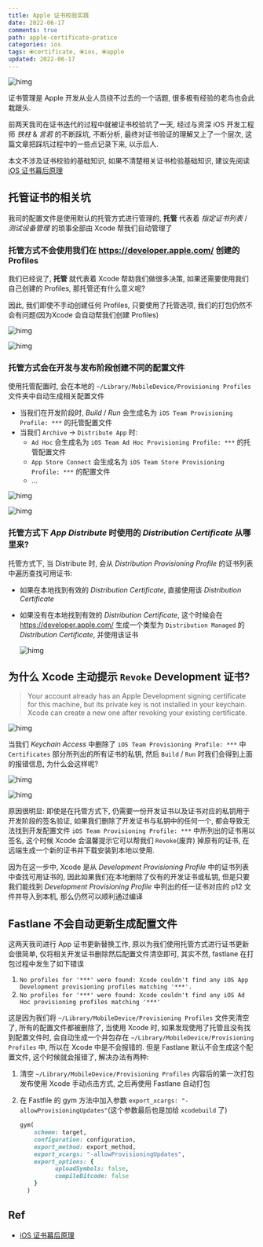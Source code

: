 ```yaml
---
title: Apple 证书校验实践
date: 2022-06-17
comments: true
path: apple-certificate-pratice
categories: ios
tags: ⦿certificate, ⦿ios, ⦿apple
updated: 2022-06-17
---
```


![himg](https://a.hanleylee.com/HKMS/2022-06-19205254.png?x-oss-process=style/WaMa)

证书管理是 Apple 开发从业人员绕不过去的一个话题, 很多极有经验的老鸟也会此栽跟头.

前两天我司在证书迭代的过程中就被证书校验坑了一天, 经过与资深 iOS 开发工程师 *铁柱* & *言若* 的不断踩坑, 不断分析, 最终对证书验证的理解又上了一个层次, 这篇文章把踩坑过程中的一些点记录下来, 以示后人.

<!-- more -->

本文不涉及证书校验的基础知识, 如果不清楚相关证书检验基础知识, 建议先阅读 [iOS 证书幕后原理][1]

## 托管证书的相关坑

我司的配置文件是使用默认的托管方式进行管理的, **托管** 代表着 *指定证书列表* / *测试设备管理* 的琐事全部由 Xcode 帮我们自动管理了

### 托管方式不会使用我们在 <https://developer.apple.com/> 创建的 Profiles

我们已经说了, **托管** 就代表着 Xcode 帮助我们做很多决策, 如果还需要使用我们自己创建的 Profiles, 那托管还有什么意义呢?

因此, 我们即使不手动创建任何 Profiles, 只要使用了托管选项, 我们的打包仍然不会有问题(因为Xcode 会自动帮我们创建 Profiles)

![himg](https://a.hanleylee.com/HKMS/2022-06-19200541.png?x-oss-process=style/WaMa)

![himg](https://a.hanleylee.com/HKMS/2022-06-19200833.png?x-oss-process=style/WaMa)

### 托管方式会在开发与发布阶段创建不同的配置文件

使用托管配置时, 会在本地的 `~/Library/MobileDevice/Provisioning Profiles` 文件夹中自动生成相关配置文件

- 当我们在开发阶段时, *Build* / *Run* 会生成名为 `iOS Team Provisioning Profile: ***` 的托管配置文件
- 当我们 `Archive` -> `Distribute App` 时:
    - `Ad Hoc` 会生成名为 `iOS Team Ad Hoc Provisioning Profile: ***` 的托管配置文件
    - `App Store Connect` 会生成名为 `iOS Team Store Provisioning Profile: ***` 的配置文件
    - ...

![himg](https://a.hanleylee.com/HKMS/2022-06-19204721.png?x-oss-process=style/WaMa)

![himg](https://a.hanleylee.com/HKMS/2022-06-19215628.png?x-oss-process=style/WaMa)

### 托管方式下 *App Distribute* 时使用的 *Distribution Certificate* 从哪里来?

托管方式下, 当 Distribute 时, 会从 *Distribution Provisioning Profile* 的证书列表中遍历查找可用证书:

- 如果在本地找到有效的 *Distribution Certificate*, 直接使用该 *Distribution Certificate*
- 如果没有在本地找到有效的 *Distribution Certificate*, 这个时候会在 <https://developer.apple.com/> 生成一个类型为 `Distribution Managed` 的 *Distribution Certificate*, 并使用该证书

    ![himg](https://a.hanleylee.com/HKMS/2022-06-19205254.png?x-oss-process=style/WaMa)

## 为什么 Xcode 主动提示 `Revoke` Development 证书?

> Your account already has an Apple Development signing certificate for this machine, but its private key is not installed in your keychain. Xcode can create a new one after revoking your existing certificate.

![himg](https://a.hanleylee.com/HKMS/2022-06-19221530.png?x-oss-process=style/WaMa)

当我们 *Keychain Access* 中删除了 `iOS Team Provisioning Profile: ***` 中 `Certificates` 部分所列出的所有证书的私钥, 然后 `Build` / `Run` 时我们会得到上面的报错信息, 为什么会这样呢?

![himg](https://a.hanleylee.com/HKMS/2022-06-19221805.png?x-oss-process=style/WaMa)

![himg](https://a.hanleylee.com/HKMS/2022-06-19222033.png?x-oss-process=style/WaMa)

原因很明显: 即使是在托管方式下, 仍需要一份开发证书以及证书对应的私钥用于开发阶段的签名验证, 如果我们删除了开发证书与私钥中的任何一个, 都会导致无法找到开发配置文件 `iOS Team Provisioning Profile: ***` 中所列出的证书用以签名, 这个时候 Xcode 会温馨提示它可以帮我们 `Revoke`(废弃) 掉原有的证书, 在远端生成一个新的证书并下载安装到本地以使用.

因为在这一步中, Xcode 是从 *Development Provisioning Profile* 中的证书列表中查找可用证书的, 因此如果我们在本地删除了仅有的开发证书或私钥, 但是只要我们能找到 *Development Provisioning Profile* 中列出的任一证书对应的 p12 文件并导入到本机, 那么仍然可以顺利通过编译

## Fastlane 不会自动更新生成配置文件

这两天我司进行 App 证书更新替换工作, 原以为我们使用托管方式进行证书更新会很简单, 仅将相关开发证书删除然后配置文件清空即可, 其实不然, fastlane 在打包过程中发生了如下错误

1. `No profiles for '***' were found: Xcode couldn't find any iOS App Development provisioning profiles matching '***'.`
2. `No profiles for '***' were found: Xcode couldn't find any iOS Ad Hoc provisioning profiles matching '***'`

这是因为我们将 `~/Library/MobileDevice/Provisioning Profiles` 文件夹清空了, 所有的配置文件都被删除了, 当使用 Xcode 时, 如果发现使用了托管且没有找到配置文件时, 会自动生成一个并包存在 `~/Library/MobileDevice/Provisioning Profiles` 中, 所以在 Xcode 中是不会报错的. 但是 Fastlane 默认不会生成这个配置文件, 这个时候就会报错了, 解决办法有两种:

1. 清空 `~/Library/MobileDevice/Provisioning Profiles` 内容后的第一次打包发布使用 Xcode 手动点击方式, 之后再使用 Fastlane 自动打包
2. 在 Fastfile 的 gym 方法中加入参数 `export_xcargs: "-allowProvisioningUpdates"`(这个参数最后也是加给 `xcodebuild` 了)

    ```ruby
    gym(
        scheme: target,
        configuration: configuration,
        export_method: export_method,
        export_xcargs: "-allowProvisioningUpdates",
        export_options: {
              uploadSymbols: false,
              compileBitcode: false
        }
      )
    ```

## Ref

- [iOS 证书幕后原理][1]

[1]: http://chuquan.me/2020/03/22/ios-certificate-principle/
